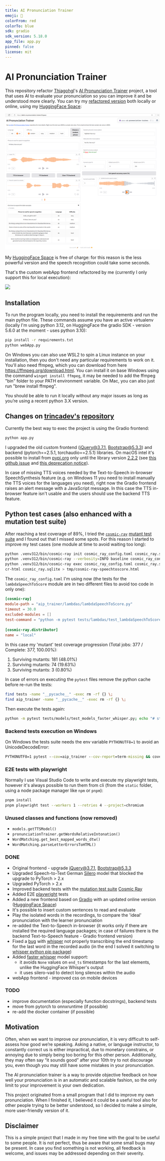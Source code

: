 ```yaml
---
title: AI Pronunciation Trainer
emoji: 🎤
colorFrom: red
colorTo: blue
sdk: gradio
sdk_version: 5.18.0
app_file: app.py
pinned: false
license: mit
---
```


# AI Pronunciation Trainer

This repository refactor [Thiagohgl](https://github.com/Thiagohgl)'s [AI Pronunciation Trainer](https://github.com/Thiagohgl/ai-pronunciation-trainer) project, a tool that uses AI to evaluate your pronunciation so you can improve it and be understood more clearly.
You can try my [refactored version](https://github.com/trincadev/ai-pronunciation-trainer) both locally or online, using my [HuggingFace Space](https://huggingface.co/spaces/aletrn/ai-pronunciation-trainer):

[![<https://aletrn-ai-pronunciation-trainer.hf.space/>](images/MainScreen.png)](https://aletrn-ai-pronunciation-trainer.hf.space/)

My [HuggingFace Space](https://huggingface.co/spaces/aletrn/ai-pronunciation-trainer) is free of charge: for this reason is the less powerful version and the speech recognition could take some seconds.

That's the custom webApp frontend refactored by me (currently I only support this for local execution):

![](images/refactored_frontend.jpg)

## Installation

To run the program locally, you need to install the requirements and run the main python file.
These commands assume you have an active virtualenv (locally I'm using python 3.12, on HuggingFace the gradio SDK - version 5.6.0 at the moment - uses python 3.10):

```bash
pip install -r requirements.txt
python webApp.py
```

On Windows you can also use WSL2 to spin a Linux instance on your installation, then you don't need any particular requirements to work on it.
You'll also need ffmpeg, which you can download from here <https://ffmpeg.org/download.html>. You can install it on base Windows using the command `winget install ffmpeg`, it may be needed to add the ffmpeg "bin" folder to your PATH environment variable. On Mac, you can also just run "brew install ffmpeg".

You should be able to run it locally without any major issues as long as you’re using a recent python 3.X version.

## Changes on [trincadev's](https://github.com/trincadev/) [repository](https://github.com/trincadev/ai-pronunciation-trainer)

Currently the best way to exec the project is using the Gradio frontend:

```bash
python app.py
```

I upgraded the old custom frontend (iQuery@3.7.1, Bootstrap@5.3.3) and backend (pytorch==2.5.1, torchaudio==2.5.1) libraries. On macOS intel it's possible to install from [pypi.org](https://pypi.org/project/torch/) only until the library version [2.2.2](https://pypi.org/project/torch/2.2.2/)
(see [this github issue](https://github.com/instructlab/instructlab/issues/1469) and [this deprecation notice](https://dev-discuss.pytorch.org/t/pytorch-macos-x86-builds-deprecation-starting-january-2024/1690)).

In case of missing TTS voices needed by the Text-to-Speech in-browser SpeechSynthesis feature (e.g. on Windows 11 you need to install manually the TTS voices for the languages you need), right now the Gradio frontend raises an alert message with a JavaScript message.
In this case the TTS in-browser feature isn't usable and the users should use the backend TTS feature.

## Python test cases (also enhanced with a mutation test suite)

After reaching a test coverage of 89%, I tried the [`cosmic-ray`](https://cosmic-ray.readthedocs.io/) [mutant test suite](https://en.wikipedia.org/wiki/Mutation_testing) and I found out that I missed some spots.
For this reason I started to improve my test cases (one module at time to avoid waiting too long):

```bash
python .venv312/bin/cosmic-ray init cosmic_ray_config.toml cosmic_ray.sqlite
python .venv312/bin/cosmic-ray --verbosity=INFO baseline cosmic_ray_config.toml
python .venv312/bin/cosmic-ray exec cosmic_ray_config.toml cosmic_ray.sqlite
cr-html cosmic_ray.sqlite > tmp/cosmic-ray-speechtoscore.html
```

The `cosmic_ray_config.toml` I'm using now (the tests for the `lambdaSpeechToScore` module are in two different files to avoid too code in only one):

```toml
[cosmic-ray]
module-path = "aip_trainer/lambdas/lambdaSpeechToScore.py"
timeout = 30.0
excluded-modules = []
test-command = "python -m pytest tests/lambdas/test_lambdaSpeechToScore.py tests/lambdas/test_lambdaSpeechToScore_librosa.py"

[cosmic-ray.distributor]
name = "local"
```

In this case my 'mutant' test coverage progression (Total jobs: 377 / Complete: 377, 100.00%):

1. Surviving mutants: 181 (48.01%)
2. Surviving mutants: 74 (19.63%)
3. Surviving mutants: 3 (0.80%)

In case of errors on executing the `pytest` files remove the python cache before re-run the tests:

```bash
find tests -name "__pycache__" -exec rm -rf {} \;
find aip_trainer -name "__pycache__" -exec rm -rf {} \;
```

Then execute the tests again:

```bash
python -m pytest tests/models/test_models_faster_whisper.py; echo "# start pytest complete test suite #"; IS_TESTING=TRUE python -m pytest tests --cov="." --cov-report=term-missing && coverage html
```

### Backend tests execution on Windows

On Windows the tests suite needs the env variable `PYTHONUTF8=1` to avoid an UnicodeDecodeError:

```cmd
PYTHONUTF8=1 pytest --cov=aip_trainer --cov-report=term-missing && coverage html
```

### E2E tests with playwright

Normally I use Visual Studio Code to write and execute my playwright tests, however it's always possible to run them from cli (from the `static` folder, using a node package manager like `npm` or `pnpm`):

```bash
pnpm install
pnpm playwright test --workers 1 --retries 4 --project=chromium
```

### Unused classes and functions (now removed)

- `models.getTTSModel()`
- `pronunciationTrainer.getWordsRelativeIntonation()`
- `WordMatching.get_best_mapped_words_dtw()`
- `WordMatching.parseLetterErrorsToHTML()`

### DONE

- Original frontend - upgrade iQuery@3.7.1, Bootstrap@5.3.3
- Upgraded Speech-to-Text German [Silero](https://github.com/snakers4/silero-models) model that blocked the upgrade to PyTorch > 2.x
- Upgraded PyTorch > 2.x
- Improved backend tests with the [mutation test suite](https://en.wikipedia.org/wiki/Mutation_testing) [Cosmic Ray](https://cosmic-ray.readthedocs.io)
- Added E2E [playwright](https://playwright.dev) tests
- Added a new frontend based on [Gradio](https://gradio.app) with an updated online version ([HuggingFace Space](https://huggingface.co/spaces/aletrn/ai-pronunciation-trainer))
- It's possible to insert custom sentences to read and evaluate
- Play the isolated words in the recordings, to compare the 'ideal' pronunciation with the learner pronunciation
- re-added the Text-to-Speech in-browser (it works only if there are installed the required language packages; in case of failures there is the backend Text-to-Speech feature - Gradio frontend version)
- Fixed a [bug](https://github.com/Thiagohgl/ai-pronunciation-trainer/issues/14) with [whisper](https://huggingface.co/docs/transformers/model_doc/whisper) not properly transcribing the end timestamp for the last word in the recorded audio (in the end I solved it switching to [whisper python pip package](https://pypi.org/project/openai-whisper/))
- Added [faster whisper](https://pypi.org/project/faster-whisper/) model support:
  - it avoids `None` values on `end_ts` timestamps for the last elements, unlike the HuggingFace Whisper's output
  - it uses silero-vad to detect long silences within the audio
- webApp frontend - improved css on mobile devices

### TODO

- improve documentation (especially function docstrings), backend tests
- move from pytorch to onnxruntime (if possible)
- re-add the docker container (if possible)

## Motivation

Often, when we want to improve our pronunciation, it is very difficult to self-assess how good we’re speaking. Asking a native, or language instructor, to constantly correct us is either impractical, due to monetary constrains, or annoying due to simply being too boring for this other person. Additionally, they may often say “it sounds good” after your 10th try to not discourage you, even though you may still have some mistakes in your pronunciation.

The AI pronunciation trainer is a way to provide objective feedback on how well your pronunciation is in an automatic and scalable fashion, so the only limit to your improvement is your own dedication.

This project originated from a small program that I did to improve my own pronunciation.  When I finished it, I believed it could be a useful tool also for other people trying to be better understood, so I decided to make a simple, more user-friendly version of it.

## Disclaimer

This is a simple project that I made in my free time with the goal to be useful to some people. It is not perfect, thus be aware that some small bugs may be present. In case you find something is not working, all feedback is welcome, and issues may be addressed depending on their severity.
